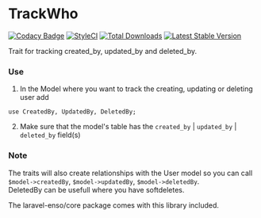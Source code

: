 # TrackWho
[![Codacy Badge](https://api.codacy.com/project/badge/Grade/c2848e5734e44faab61fb3391a91a11e)](https://www.codacy.com/app/laravel-enso/TrackWho?utm_source=github.com&utm_medium=referral&utm_content=laravel-enso/TrackWho&utm_campaign=badger)
[![StyleCI](https://styleci.io/repos/85499255/shield?branch=master)](https://styleci.io/repos/85499255)
[![Total Downloads](https://poser.pugx.org/laravel-enso/trackwho/downloads)](https://packagist.org/packages/laravel-enso/trackwho)
[![Latest Stable Version](https://poser.pugx.org/laravel-enso/trackwho/version)](https://packagist.org/packages/laravel-enso/trackwho)

Trait for tracking created_by, updated_by and deleted_by.

### Use

1. In the Model where you want to track the creating, updating or deleting user add

```
use CreatedBy, UpdatedBy, DeletedBy;
```

2. Make sure that the model's table has the `created_by` | `updated_by` | `deleted_by` field(s)

### Note

The traits will also create relationships with the User model so you can call `$model->createdBy`, `$model->updatedBy`, `$model->deletedBy`.\
DeletedBy can be usefull where you have softdeletes.

The laravel-enso/core package comes with this library included.